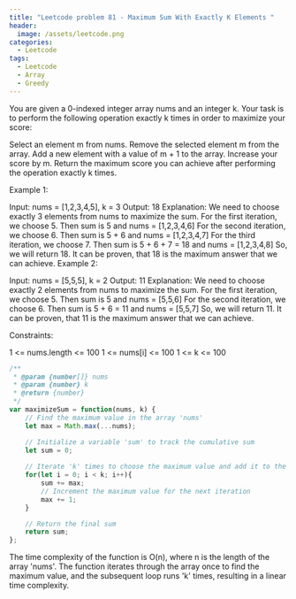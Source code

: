 ```yaml
---
title: "Leetcode problem 81 - Maximum Sum With Exactly K Elements "
header:
  image: /assets/leetcode.png
categories:
  - Leetcode
tags:
  - Leetcode
  - Array
  - Greedy
---
```


You are given a 0-indexed integer array nums and an integer k. Your task is to perform the following operation exactly k times in order to maximize your score:

Select an element m from nums.
Remove the selected element m from the array.
Add a new element with a value of m + 1 to the array.
Increase your score by m.
Return the maximum score you can achieve after performing the operation exactly k times.

 

Example 1:

Input: nums = [1,2,3,4,5], k = 3
Output: 18
Explanation: We need to choose exactly 3 elements from nums to maximize the sum.
For the first iteration, we choose 5. Then sum is 5 and nums = [1,2,3,4,6]
For the second iteration, we choose 6. Then sum is 5 + 6 and nums = [1,2,3,4,7]
For the third iteration, we choose 7. Then sum is 5 + 6 + 7 = 18 and nums = [1,2,3,4,8]
So, we will return 18.
It can be proven, that 18 is the maximum answer that we can achieve.
Example 2:

Input: nums = [5,5,5], k = 2
Output: 11
Explanation: We need to choose exactly 2 elements from nums to maximize the sum.
For the first iteration, we choose 5. Then sum is 5 and nums = [5,5,6]
For the second iteration, we choose 6. Then sum is 5 + 6 = 11 and nums = [5,5,7]
So, we will return 11.
It can be proven, that 11 is the maximum answer that we can achieve.
 

Constraints:

1 <= nums.length <= 100
1 <= nums[i] <= 100
1 <= k <= 100

```js
/**
 * @param {number[]} nums
 * @param {number} k
 * @return {number}
 */
var maximizeSum = function(nums, k) {
    // Find the maximum value in the array 'nums'
    let max = Math.max(...nums);

    // Initialize a variable 'sum' to track the cumulative sum
    let sum = 0;
    
    // Iterate 'k' times to choose the maximum value and add it to the sum
    for(let i = 0; i < k; i++){
        sum += max;
        // Increment the maximum value for the next iteration
        max += 1;
    }

    // Return the final sum
    return sum;
};
```

The time complexity of the function is O(n), where n is the length of the array 'nums'. The function iterates through the array once to find the maximum value, and the subsequent loop runs 'k' times, resulting in a linear time complexity.